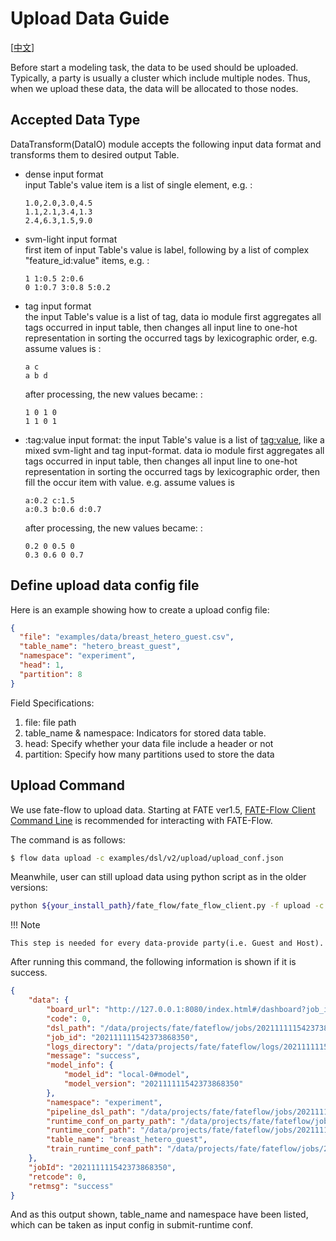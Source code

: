 # Upload Data Guide

[[中文](upload_data_guide.zh.md)]

Before start a modeling task, the data to be used should be uploaded.
Typically, a party is usually a cluster which include multiple nodes.
Thus, when we upload these data, the data will be allocated to those
nodes.

## Accepted Data Type

DataTransform(DataIO) module accepts the following input data format and transforms
them to desired output Table.

  - dense input format  
    input Table's value item is a list of single element, e.g. :

    ```
    1.0,2.0,3.0,4.5
    1.1,2.1,3.4,1.3
    2.4,6.3,1.5,9.0
    ```

  - svm-light input format  
    first item of input Table's value is label, following by a list of
    complex "feature\_id:value" items, e.g. :
    
    ``` 
    1 1:0.5 2:0.6
    0 1:0.7 3:0.8 5:0.2
    ```

  - tag input format  
    the input Table's value is a list of tag, data io module first
    aggregates all tags occurred in input table, then changes all input
    line to one-hot representation in sorting the occurred tags by
    lexicographic order, e.g. assume values is :
    
    ```    
    a c
    a b d
    ```
    
    after processing, the new values became: :

    ``` 
    1 0 1 0
    1 1 0 1
    ```

  - :tag:value input format: the input Table's value is a list of
    <tag:value>, like a mixed svm-light and tag input-format. data io
    module first aggregates all tags occurred in input table, then
    changes all input line to one-hot representation in sorting the
    occurred tags by lexicographic order, then fill the occur item with
    value. e.g. assume values is

    ```  
    a:0.2 c:1.5
    a:0.3 b:0.6 d:0.7
    ```
    
    after processing, the new values became: :

    ``` 
    0.2 0 0.5 0
    0.3 0.6 0 0.7
    ```

## Define upload data config file

Here is an example showing how to create a upload config file:

```json
{
  "file": "examples/data/breast_hetero_guest.csv",
  "table_name": "hetero_breast_guest",
  "namespace": "experiment",
  "head": 1,
  "partition": 8
}
```

Field Specifications:

1.  file: file path
2.  table\_name & namespace: Indicators for stored data table.
3.  head: Specify whether your data file include a header or not
4.  partition: Specify how many partitions used to store the data

## Upload Command

We use fate-flow to upload data. Starting at FATE ver1.5, [FATE-Flow
Client Command Line](../../api/fate_client/flow_client.md) is
recommended for interacting with FATE-Flow.

The command is as follows:

```bash
$ flow data upload -c examples/dsl/v2/upload/upload_conf.json
```

Meanwhile, user can still upload data using python script as in the
older
versions:

```bash
python ${your_install_path}/fate_flow/fate_flow_client.py -f upload -c examples/dsl/v2/upload/upload_conf.json
```

!!! Note
    
    This step is needed for every data-provide party(i.e. Guest and Host).

After running this command, the following information is shown if it is
success.

```json
{
    "data": {
        "board_url": "http://127.0.0.1:8080/index.html#/dashboard?job_id=202111111542373868350&role=local&party_id=0",
        "code": 0,
        "dsl_path": "/data/projects/fate/fateflow/jobs/202111111542373868350/job_dsl.json",
        "job_id": "202111111542373868350",
        "logs_directory": "/data/projects/fate/fateflow/logs/202111111542373868350",
        "message": "success",
        "model_info": {
            "model_id": "local-0#model",
            "model_version": "202111111542373868350"
        },
        "namespace": "experiment",
        "pipeline_dsl_path": "/data/projects/fate/fateflow/jobs/202111111542373868350/pipeline_dsl.json",
        "runtime_conf_on_party_path": "/data/projects/fate/fateflow/jobs/202111111542373868350/local/0/job_runtime_on_party_conf.json",
        "runtime_conf_path": "/data/projects/fate/fateflow/jobs/202111111542373868350/job_runtime_conf.json",
        "table_name": "breast_hetero_guest",
        "train_runtime_conf_path": "/data/projects/fate/fateflow/jobs/202111111542373868350/train_runtime_conf.json"
    },
    "jobId": "202111111542373868350",
    "retcode": 0,
    "retmsg": "success"
}
```

And as this output shown, table\_name and namespace have been listed,
which can be taken as input config in submit-runtime conf.
